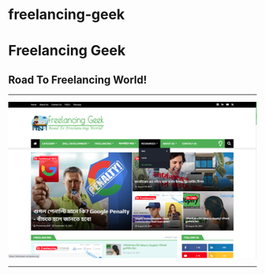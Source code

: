 # freelancing-geek
<h1>Freelancing Geek</h1>
<h2>Road To Freelancing World! </h2>
<hr>
<a href="https://freelancing-geek.blogspot.com" target="_blank"> <img src="https://github.com/imamuddinwp/freelancing-geek/blob/main/freelancing-geek-imamuddinwp-.png" alt="freelancing-geek-imamuddinwp-imamuddin" /></a>
<hr>
